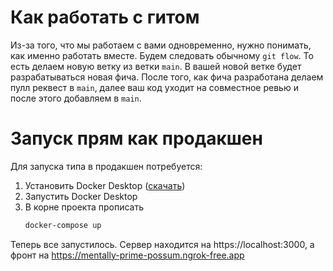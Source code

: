 # Как работать с гитом

Из-за того, что мы работаем с вами одновременно, нужно понимать, как именно работать вместе. Будем следовать обычному `git flow`. То есть делаем новую ветку из ветки `main`. В вашей новой ветке будет разрабатываться новая фича. После того, как фича разработана делаем пулл реквест в `main`, далее ваш код уходит на совместное ревью и после этого добавляем в `main`.

# Запуск прям как продакшен

Для запуска типа в продакшен потребуется:

1. Установить Docker Desktop ([скачать](https://www.docker.com/products/docker-desktop/))
2. Запустить Docker Desktop
3. В корне проекта прописать
   ```bash
   docker-compose up
   ```
   
Теперь все запустилось. Сервер находится на https://localhost:3000, а фронт на https://mentally-prime-possum.ngrok-free.app